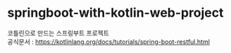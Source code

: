 # springboot-with-kotlin-web-project
코틀린으로 만드는 스프링부트 프로젝트  
공식문서 : https://kotlinlang.org/docs/tutorials/spring-boot-restful.html
